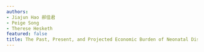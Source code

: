 ```yaml
---
authors:
- Jiajun Hao 郝佳君
- Peige Song
- Therese Hesketh
featured: false
title: The Past, Present, and Projected Economic Burden of Neonatal Disorders and its Specific Causes in 201 Countries/Territories:Findings From the Global Burden of Disease Study 1990-2019 (Manuscript drafted)
---
```

